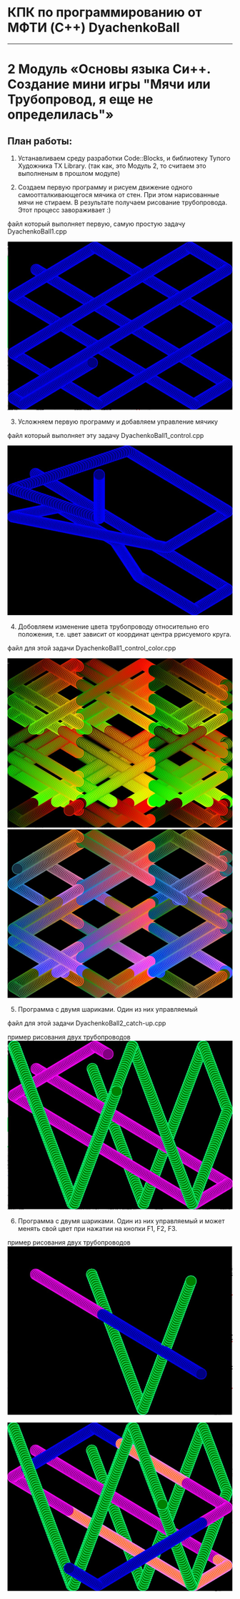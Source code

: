 # КПК по программированию от МФТИ (C++) DyachenkoBall

___
# 2 Модуль «Основы языка Cи++. Создание мини игры "Мячи или Трубопровод, я еще не определилась"»


## План работы:


1)	Устанавливаем среду разработки Code::Blocks, и библиотеку Тупого Художника TX Library.
(так как, это Модуль 2, то считаем это выполненым в прошлом модуле)

2)	Создаем первую программу и рисуем движение одного самоотталкивающегося мячика от стен.
При этом нарисованные мячи не стираем. В результате получаем рисование трубопровода. Этот процесс завораживает :)

файл который выполняет первую, самую простую задачу
DyachenkoBall1.cpp

![Alt-текст]( https://github.com/kedamoD/DyachenkoBall/blob/main/Pictures/002.JPG  "пример первого трубопровода")

3)	Усложняем первую программу и добавляем управление мячику

файл который выполняет эту задачу
DyachenkoBall1_control.cpp

![Alt-текст]( https://github.com/kedamoD/DyachenkoBall/blob/main/Pictures/003.JPG  "пример трубопровода с управлением")

4)	Добовляем изменение цвета трубопроводу относительно его положения, т.е. цвет зависит от координат центра ррисуемого круга.

файл для этой задачи
DyachenkoBall1_control_color.cpp

![Alt-текст]( https://github.com/kedamoD/DyachenkoBall/blob/main/Pictures/004.JPG  "пример трубопровода с управлением и меняющимся цветом")
![Alt-текст]( https://github.com/kedamoD/DyachenkoBall/blob/main/Pictures/005.JPG  "пример трубопровода с управлением и меняющимся цветом")

5)	Программа с двумя шариками. Один из них управляемый

файл для этой задачи
DyachenkoBall2_catch-up.cpp

пример рисования двух трубопроводов
![Alt-текст]( https://github.com/kedamoD/DyachenkoBall/blob/main/Pictures/007.JPG  "пример рисования двух трубопроводов")

6)	Программа с двумя шариками. Один из них управляемый и может менять свой цвет при нажатии на кнопки F1, F2, F3.

пример рисования двух трубопроводов
![Alt-текст]( https://github.com/kedamoD/DyachenkoBall/blob/main/Pictures/008.JPG  "пример рисования двух трубопроводов")

![Alt-текст]( https://github.com/kedamoD/DyachenkoBall/blob/main/Pictures/009.JPG  "пример рисования двух трубопроводов")

